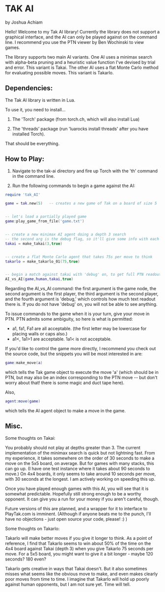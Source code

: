 # TAK AI

by Joshua Achiam

Hello! Welcome to my Tak AI library! Currently the library does not support a graphical interface, and the AI can only be played against on the command line. I recommend you use the PTN viewer by Ben Wochinski to view games. 

The library supports two main AI variants. One AI uses a minimax search with alpha-beta pruning and a heuristic value function I've devised by trial and error. This variant is Takai. The other AI uses a flat Monte Carlo method for evaluating possible moves. This variant is Takarlo.


## Dependencies:

The Tak AI library is written in Lua. 

To use it, you need to install...

1. The 'Torch' package (from torch.ch, which will also install Lua)

2. The 'threads' package (run 'luarocks install threads' after you have installed Torch).

That should be everything.


## How to Play:

1. Navigate to the tak-ai directory and fire up Torch with the 'th' command in the command line.

2. Run the following commands to begin a game against the AI:

```lua
require 'tak_AI'

game = tak.new(5)	-- creates a new game of Tak on a board of size 5


-- let's load a partially played game
game:play_game_from_file('game.txt')


-- create a new minimax AI agent doing a depth 3 search
-- the second arg is the debug flag, so it'll give some info with each move
takai = make_takai(3,true)


-- create a flat Monte Carlo agent that takes 75s per move to think
takarlo = make_takarlo_01(75,true)	


-- begin a match against takai with 'debug' on, to get full PTN readouts of game as you go
AI_vs_AI(game,human,takai,true)	

```


Regarding the AI_vs_AI command: the first argument is the game node, the second argument is the first player, the third argument is the second player, and the fourth argument is 'debug,' which controls how much text readout there is. If you do not have 'debug' on, you will not be able to see anything. 

To issue commands to the game when it is your turn, give your move in PTN. PTN admits some ambiguity, so here is what is permitted:
+ a1, fa1, Fa1 are all acceptable. (the first letter may be lowercase for placing walls or caps also.)
+ a1<, 1a1>1 are acceptable. 1a1< is not acceptable.

If you'd like to control the game more directly, I recommend you check out the source code, but the snippets you will be most interested in are:

```lua
game:make_move(a)
```

which tells the Tak game object to execute the move 'a' (which should be in PTN, but may also be an index corresponding to the PTN move -- but don't worry about that! there is some magic and duct tape here). 

Also,

```lua
agent:move(game)
```

which tells the AI agent object to make a move in the game. 


## Misc.

Some thoughts on Takai: 

You probably should not play at depths greater than 3. The current implementation of the minimax search is quick but not lightning fast. From my experience, it takes somewhere on the order of 30 seconds to make a move on the 5x5 board, on average. But for games with many stacks, this can go up. (I have one test instance where it takes about 90 seconds to move.) On 4x4 boards, it only seems to take around 10 seconds per move, with 30 seconds at the longest. I am actively working on speeding this up.

Once you have played enough games with this AI, you will see that it is somewhat predictable. Hopefully still strong enough to be a worthy opponent. It can give you a run for your money if you aren't careful, though.

Future versions of this are planned, and a wrapper for it to interface to PlayTak.com is imminent. (Although if anyone beats me to the punch, I'll have no objections - just open source your code, please! :) )


Some thoughts on Takarlo:

Takarlo will make better moves if you give it longer to think. As a point of reference, I find that Takarlo seems to win about 50% of the time on the 4x4 board against Takai (depth 3) when you give Takarlo 75 seconds per move. For a 5x5 board, you might want to give it a bit longer - maybe 120 seconds? 180 even? 

Takarlo gets creative in ways that Takai doesn't. But it also sometimes misses what seems like the obvious move to make, and even makes clearly poor moves from time to time. I imagine that Takarlo will hold up poorly against human opponents, but I am not sure yet. Time will tell.
